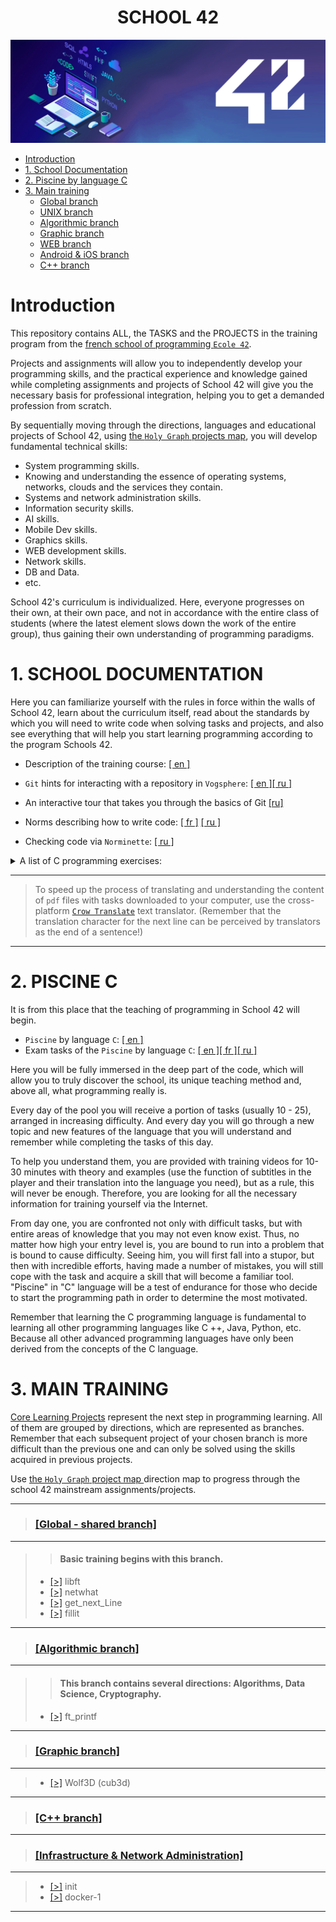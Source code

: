 <h1 align="center">SCHOOL 42</h1>

![42 School](./03_Norme___(Ecole_rules)/src/header/header_004_.png)


- [Introduction](#introduction)
- [1. School Documentation](#1-school-documentation)
- [2. Piscine by language C](#2-piscine-c)
- [3. Main training](#3-main-training)
  - [Global branch](#global---shared-branch)
  - [UNIX branch](#unix-branch)
  - [Algorithmic branch](#algorithmic-branch)
  - [Graphic branch](#graphic-branch)
  - [WEB branch](#web-branch)
  - [Android & iOS branch](#android--ios-branch)
  - [C++ branch](#c-branch)


# Introduction #

This repository contains ALL, the TASKS and the PROJECTS in the training program from the [french school of programming `Ecole 42`](https://www.42.fr/).

Projects and assignments will allow you to independently develop your programming skills, and the practical experience and knowledge gained while completing assignments and projects of School 42 will give you the necessary basis for professional integration, helping you to get a demanded profession from scratch.

By sequentially moving through the directions, languages ​​and educational projects of School 42, using [the `Holy Graph` projects map](./holygraph), you will develop fundamental technical skills:

- System programming skills.
- Knowing and understanding the essence of operating systems, networks, clouds and the services they contain.
- Systems and network administration skills.
- Information security skills.
- AI skills.
- Mobile Dev skills.
- Graphics skills.
- WEB development skills.
- Network skills.
- DB and Data.
- etc.

School 42's curriculum is individualized. Here, everyone progresses on their own, at their own pace, and not in accordance with the entire class of students (where the latest element slows down the work of the entire group), thus gaining their own understanding of programming paradigms.



# 1. SCHOOL DOCUMENTATION #

Here you can familiarize yourself with the rules in force within the walls of School 42, learn about the curriculum itself, read about the standards by which you will need to write code when solving tasks and projects, and also see everything that will help you start learning programming according to the program Schools 42.

 * Description of the training course: [[ en ]](./03_Norme___(Ecole_rules)/cursus_manual.en.pdf)

 * `Git` hints for interacting with a repository in `Vogsphere`: [[ en ]](./03_Norme___(Ecole_rules)/vogsphere.git.EN.pdf)[[ ru ]](./03_Norme___(Ecole_rules)/vogsphere.git.RU.pdf)

 * An interactive tour that takes you through the basics of Git [[ru]](https://githowto.com/ru)

 * Norms describing how to write code: [[ fr ]](./03_Norme___(Ecole_rules)/norme_1_8.FR.pdf) [[ ru ]](./03_Norme___(Ecole_rules)/norme_1_8.RU.md)

 * Checking code via `Norminette`: [[ ru ]](./03_Norme___(Ecole_rules)/code-check_norminette.md)

<details>
<summary> A list of C programming exercises: </summary>

0) https://fresh2refresh.com/c-programming/
1) https://www.sanfoundry.com/simple-c-programs/
2) https://www.w3resource.com/c-programming-exercises/file-handling/index.php
3) http://www.c4learn.com/
4) https://www.tutorialspoint.com/learn_c_by_examples/index.htm
5) https://www.learn-c.org/
6) https://beginnersbook.com/2015/02/simple-c-programs/
7) https://www.programmingsimplified.com/c-program-examples

</details>

---

> To speed up the process of translating and understanding the content of `pdf` files with tasks downloaded to your computer, use the cross-platform [`Crow Translate`](https://crow-translate.github.io/) text translator. (Remember that the translation character for the next line can be perceived by translators as the end of a sentence!)
 
---


# 2. PISCINE C #

It is from this place that the teaching of programming in School 42 will begin.

- `Piscine` by language `C`: [[ en ]](./00_Piscine_C)
- Exam tasks of the `Piscine` by language `C`: [[ en ][ fr ][ ru ]](./00_Piscine_C/Exam_C)

Here you will be fully immersed in the deep part of the code, which will allow you to truly discover the school, its unique teaching method and, above all, what programming really is.

Every day of the pool you will receive a portion of tasks (usually 10 - 25), arranged in increasing difficulty. And every day you will go through a new topic and new features of the language that you will understand and remember while completing the tasks of this day.

To help you understand them, you are provided with training videos for 10-30 minutes with theory and examples (use the function of subtitles in the player and their translation into the language you need), but as a rule, this will never be enough. Therefore, you are looking for all the necessary information for training yourself via the Internet.

From day one, you are confronted not only with difficult tasks, but with entire areas of knowledge that you may not even know exist. Thus, no matter how high your entry level is, you are bound to run into a problem that is bound to cause difficulty. Seeing him, you will first fall into a stupor, but then with incredible efforts, having made a number of mistakes, you will still cope with the task and acquire a skill that will become a familiar tool. "Piscine" in "C" language will be a test of endurance for those who decide to start the programming path in order to determine the most motivated.

Remember that learning the C programming language is fundamental to learning all other programming languages ​​like C ++, Java, Python, etc. Because all other advanced programming languages ​​have only been derived from the concepts of the C language.


# 3. MAIN TRAINING #

[Core Learning Projects](./01_Projects__(Main_Cource)/)  represent the next step in programming learning. All of them are grouped by directions, which are represented as branches. Remember that each subsequent project of your chosen branch is more difficult than the previous one and can only be solved using the skills acquired in previous projects.

Use [ the `Holy Graph` project map ](./holygraph) direction map to progress through the school 42 mainstream assignments/projects.

---
> ### [[Global - shared branch]](./01_Projects__(Main_Cource)/00_Global_(begin_cadet)/)
---
>> #### Basic training begins with this branch.
> - [[>]](./01_Projects__(Main_Cource)/00_Global_(begin_cadet)/01____libft) libft
> - [[>]](./01_Projects__(Main_Cource)/00_Global_(begin_cadet)/02____netwhat) netwhat
> - [[>]](./01_Projects__(Main_Cource)/00_Global_(begin_cadet)/03____get_next_line) get_next_Line
> - [[>]](./01_Projects__(Main_Cource)/00_Global_(begin_cadet)/04____fillit) fillit
---


> ### [[Algorithmic branch]](./01_Projects__(Main_Cource)/02_Algorithmic/)
---
>> #### This branch contains several directions: Algorithms, Data Science, Cryptography.
> - [[>]](./01_Projects__(Main_Cource)/02_Algorithmic/00____ft_printf) ft_printf
---



> ### [[Graphic branch]](./01_Projects__(Main_Cource)/03_Graphic/)
---
> - [[>]](./01_Projects__(Main_Cource)/03_Graphic/02____wolf3d_(cub3d)) Wolf3D (cub3d)
---

> ### [[C++ branch]](./01_Projects__(Main_Cource)/07_CPP/)
---

> ### [[Infrastructure & Network Administration]](./01_Projects__(Main_Cource)/05_Infrastructure_and_Admin/)
---
> - [[>]](./01_Projects__(Main_Cource)/05_Infrastructure_and_Admin/00____init) init
> - [[>]](./01_Projects__(Main_Cource)/05_Infrastructure_and_Admin/01____docker-1) docker-1
---
